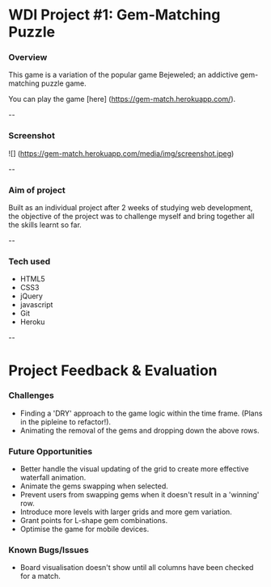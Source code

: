 # WDI Project #1: Gem-Matching Puzzle


### Overview
This game is a variation of the popular game Bejeweled; an addictive gem-matching puzzle game. 

You can play the game [here] (https://gem-match.herokuapp.com/).

--
### Screenshot

![] (https://gem-match.herokuapp.com/media/img/screenshot.jpeg)

--

### Aim of project
Built as an individual project after 2 weeks of studying web development, the objective of the project was to challenge myself and bring together all the skills learnt so far.  

--

### Tech used
* HTML5 
* CSS3
* jQuery
* javascript
* Git
* Heroku

--

# Project Feedback & Evaluation

### Challenges
* Finding a 'DRY' approach to the game logic within the time frame. (Plans in the pipleine to refactor!). 
* Animating the removal of the gems and dropping down the above rows.

### Future Opportunities
* Better handle the visual updating of the grid to create more effective waterfall animation. 
* Animate the gems swapping when selected.
* Prevent users from swapping gems when it doesn't result in a 'winning' row.
* Introduce more levels with larger grids and more gem variation.
* Grant points for L-shape gem combinations.
* Optimise the game for mobile devices.

### Known Bugs/Issues
* Board visualisation doesn't show until all columns have been checked for a match.
